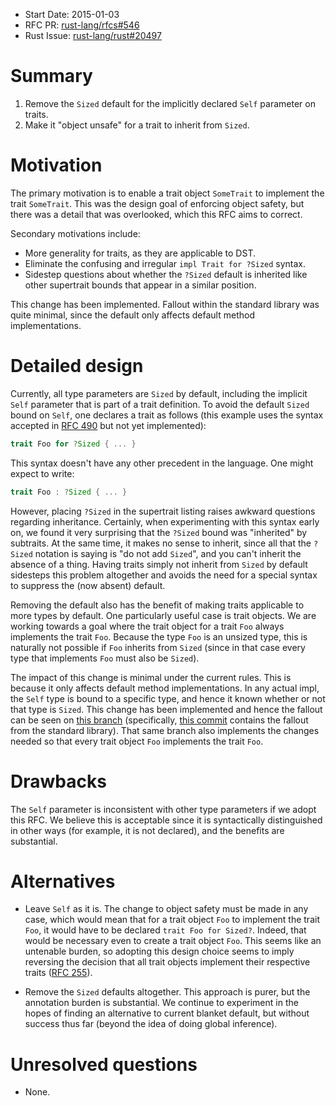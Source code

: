 - Start Date: 2015-01-03
- RFC PR: [rust-lang/rfcs#546](https://github.com/rust-lang/rfcs/pull/546)
- Rust Issue: [rust-lang/rust#20497](https://github.com/rust-lang/rust/issues/20497)

# Summary

1. Remove the `Sized` default for the implicitly declared `Self`
   parameter on traits.
2. Make it "object unsafe" for a trait to inherit from `Sized`.

# Motivation

The primary motivation is to enable a trait object `SomeTrait` to
implement the trait `SomeTrait`. This was the design goal of enforcing
object safety, but there was a detail that was overlooked, which this
RFC aims to correct.

Secondary motivations include:

- More generality for traits, as they are applicable to DST.
- Eliminate the confusing and irregular `impl Trait for ?Sized`
  syntax.
- Sidestep questions about whether the `?Sized` default is inherited
  like other supertrait bounds that appear in a similar position.

This change has been implemented. Fallout within the standard library
was quite minimal, since the default only affects default method
implementations.

# Detailed design

Currently, all type parameters are `Sized` by default, including the
implicit `Self` parameter that is part of a trait definition. To avoid
the default `Sized` bound on `Self`, one declares a trait as follows
(this example uses the syntax accepted in [RFC 490] but not yet
implemented):

```rust
trait Foo for ?Sized { ... }
```

This syntax doesn't have any other precedent in the language. One
might expect to write:

```rust
trait Foo : ?Sized { ... }
```

However, placing `?Sized` in the supertrait listing raises awkward
questions regarding inheritance. Certainly, when experimenting with
this syntax early on, we found it very surprising that the `?Sized`
bound was "inherited" by subtraits. At the same time, it makes no
sense to inherit, since all that the `?Sized` notation is saying is
"do not add `Sized`", and you can't inherit the absence of a
thing. Having traits simply not inherit from `Sized` by default
sidesteps this problem altogether and avoids the need for a special
syntax to suppress the (now absent) default.

Removing the default also has the benefit of making traits applicable
to more types by default. One particularly useful case is trait
objects. We are working towards a goal where the trait object for a
trait `Foo` always implements the trait `Foo`. Because the type `Foo`
is an unsized type, this is naturally not possible if `Foo` inherits
from `Sized` (since in that case every type that implements `Foo` must
also be `Sized`).

The impact of this change is minimal under the current rules. This is
because it only affects default method implementations. In any actual
impl, the `Self` type is bound to a specific type, and hence it known
whether or not that type is `Sized`. This change has been implemented
and hence the fallout can be seen on [this branch] (specifically,
[this commit] contains the fallout from the standard library). That
same branch also implements the changes needed so that every trait
object `Foo` implements the trait `Foo`.

[RFC 255]: https://github.com/rust-lang/rfcs/blob/master/text/0255-object-safety.md
[RFC 490]: https://github.com/rust-lang/rfcs/blob/master/text/0490-dst-syntax.md
[this branch]: https://github.com/nikomatsakis/rust/tree/impl-trait-for-trait-2
[this commit]: https://github.com/nikomatsakis/rust/commit/d08a08ab82031b6f935bdaf160a28d9520ded1ab

# Drawbacks

The `Self` parameter is inconsistent with other type parameters if we
adopt this RFC. We believe this is acceptable since it is
syntactically distinguished in other ways (for example, it is not
declared), and the benefits are substantial.

# Alternatives

- Leave `Self` as it is. The change to object safety must be made in
  any case, which would mean that for a trait object `Foo` to
  implement the trait `Foo`, it would have to be declared `trait Foo
  for Sized?`. Indeed, that would be necessary even to create a trait
  object `Foo`. This seems like an untenable burden, so adopting this
  design choice seems to imply reversing the decision that all trait
  objects implement their respective traits ([RFC 255]).
  
- Remove the `Sized` defaults altogether. This approach is purer, but
  the annotation burden is substantial. We continue to experiment in
  the hopes of finding an alternative to current blanket default, but
  without success thus far (beyond the idea of doing global
  inference).

# Unresolved questions

- None.
